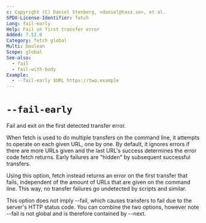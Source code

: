 ```yaml
---
c: Copyright (C) Daniel Stenberg, <daniel@haxx.se>, et al.
SPDX-License-Identifier: fetch
Long: fail-early
Help: Fail on first transfer error
Added: 7.52.0
Category: fetch global
Multi: boolean
Scope: global
See-also:
  - fail
  - fail-with-body
Example:
  - --fail-early $URL https://two.example
---
```


# `--fail-early`

Fail and exit on the first detected transfer error.

When fetch is used to do multiple transfers on the command line, it attempts to
operate on each given URL, one by one. By default, it ignores errors if there
are more URLs given and the last URL's success determines the error code fetch
returns. Early failures are "hidden" by subsequent successful transfers.

Using this option, fetch instead returns an error on the first transfer that
fails, independent of the amount of URLs that are given on the command
line. This way, no transfer failures go undetected by scripts and similar.

This option does not imply --fail, which causes transfers to fail due to the
server's HTTP status code. You can combine the two options, however note --fail
is not global and is therefore contained by --next.
